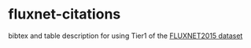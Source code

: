 # fluxnet-citations
bibtex and table description for using Tier1 of the [FLUXNET2015 dataset](https://fluxnet.fluxdata.org/)
